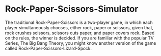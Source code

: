 # Rock-Paper-Scissors-Simulator
The traditional Rock-Paper-Scissors is a two-player game, in which each player simultaneously chooses, either rock, paper or scissors, given that, rock crushes scissors, scissors cuts paper, and paper covers rock. Based on the rules, the winner is decided.  If you are familiar with the popular TV Series, The Big Bang Theory, you might know another version of the game called Rock-Paper-Scissors-Lizard-Spock.
